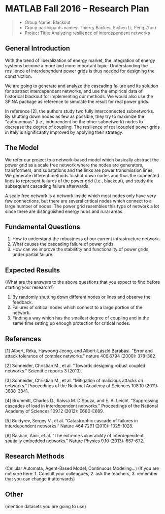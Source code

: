 # MATLAB Fall 2016 – Research Plan

> * Group Name: Blackout
> * Group participants names: Thierry Backes, Sichen Li, Peng Zhou
> * Project Title: Analyzing resilience of interdependent networks

## General Introduction

With the trend of liberalization of energy market, the integration of energy systems become a more and more important topic. Understanding the resilience of interdependent power grids is thus needed for designing the construction. 

We are going to generate and analyze the cascading failure and its solution for abstract interdependent networks, and use the empirical data of historical blackout for implementing our methods. We would also use the SFINA package as reference to simulate the result for real power grids.

In reference [2], the authors study two fully interconnected subnetworks. By shutting down nodes as few as possible, they try to maximize the "autonomous" (i.e., independent on the other subnetwork) nodes to decrease the degree of coupling. The resilience of real coupled power grids in Italy is significantly improved by applying their strategy.

## The Model

We refer our project to a network-based model which basically abstract the power grid as a scale free network where the nodes are generators, transformers, and substations and the links are power transmission lines. We generate different methods to shut down nodes and thus the connected lines to represent failures of the power grid (i.e., blackout), and study the subsequent cascading failure afterwards.

A scale free network is a network inside which most nodes only have very few connections, but there are several critical nodes which connect to a large number of nodes. The power grid resembles this type of network a lot since there are distinguished energy hubs and rural areas.

## Fundamental Questions

1. How to understand the robustness of our current infrastructure network.
2. What causes the cascading failure of power grids. 
3. How can we improve the stabilitity and functionality of power grids under partial failure. 

## Expected Results

(What are the answers to the above questions that you expect to find before starting your research?)

1. By randomly shutting down different nodes or lines and observe the feedback.
2. Failures of critical nodes which connect to a large portion of the network.
3. Finding a way which has the smallest degree of coupling and in the same time setting up enough protection for critical nodes.

## References 

[1] Albert, Réka, Hawoong Jeong, and Albert-László Barabási. "Error and attack tolerance of complex networks." nature 406.6794 (2000): 378-382.

[2] Schneider, Christian M., et al. "Towards designing robust coupled networks." Scientific reports 3 (2013).

[3] Schneider, Christian M., et al. "Mitigation of malicious attacks on networks." Proceedings of the National Academy of Sciences 108.10 (2011): 3838-3841.

[4] Brummitt, Charles D., Raissa M. D’Souza, and E. A. Leicht. "Suppressing cascades of load in interdependent networks." Proceedings of the National Academy of Sciences 109.12 (2012): E680-E689.

[5] Buldyrev, Sergey V., et al. "Catastrophic cascade of failures in interdependent networks." Nature 464.7291 (2010): 1025-1028.

[6] Bashan, Amir, et al. "The extreme vulnerability of interdependent spatially embedded networks." Nature Physics 9.10 (2013): 667-672.

## Research Methods

(Cellular Automata, Agent-Based Model, Continuous Modeling...) (If you are not sure here: 1. Consult your colleagues, 2. ask the teachers, 3. remember that you can change it afterwards)

## Other

(mention datasets you are going to use)
